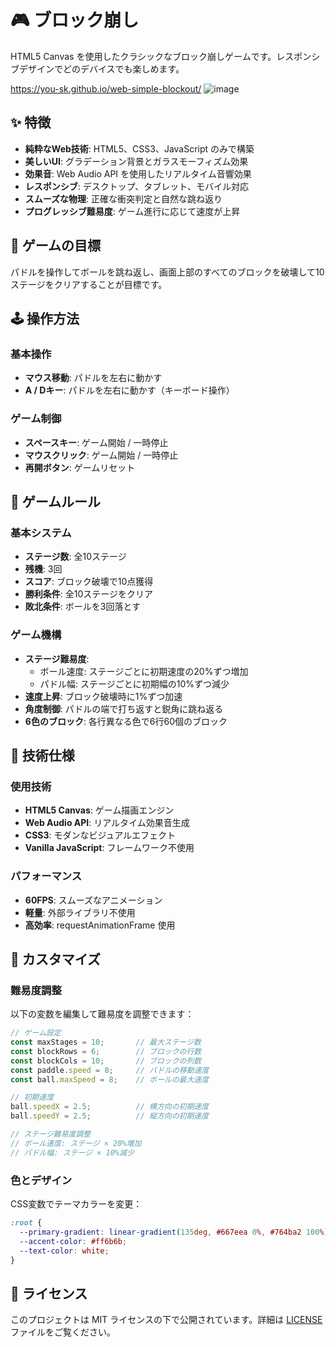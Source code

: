 # 🎮 ブロック崩し

HTML5 Canvas を使用したクラシックなブロック崩しゲームです。レスポンシブデザインでどのデバイスでも楽しめます。

https://you-sk.github.io/web-simple-blockout/
![image](https://github.com/user-attachments/assets/35340a19-b749-409e-8c88-ce811575f51c)

## ✨ 特徴

- **純粋なWeb技術**: HTML5、CSS3、JavaScript のみで構築
- **美しいUI**: グラデーション背景とガラスモーフィズム効果
- **効果音**: Web Audio API を使用したリアルタイム音響効果
- **レスポンシブ**: デスクトップ、タブレット、モバイル対応
- **スムーズな物理**: 正確な衝突判定と自然な跳ね返り
- **プログレッシブ難易度**: ゲーム進行に応じて速度が上昇

## 🎯 ゲームの目標

パドルを操作してボールを跳ね返し、画面上部のすべてのブロックを破壊して10ステージをクリアすることが目標です。

## 🕹️ 操作方法

### 基本操作
- **マウス移動**: パドルを左右に動かす
- **A / Dキー**: パドルを左右に動かす（キーボード操作）

### ゲーム制御
- **スペースキー**: ゲーム開始 / 一時停止
- **マウスクリック**: ゲーム開始 / 一時停止
- **再開ボタン**: ゲームリセット

## 🎲 ゲームルール

### 基本システム
- **ステージ数**: 全10ステージ
- **残機**: 3回
- **スコア**: ブロック破壊で10点獲得
- **勝利条件**: 全10ステージをクリア
- **敗北条件**: ボールを3回落とす

### ゲーム機構
- **ステージ難易度**: 
  - ボール速度: ステージごとに初期速度の20%ずつ増加
  - パドル幅: ステージごとに初期幅の10%ずつ減少
- **速度上昇**: ブロック破壊時に1%ずつ加速
- **角度制御**: パドルの端で打ち返すと鋭角に跳ね返る
- **6色のブロック**: 各行異なる色で6行60個のブロック

## 🔧 技術仕様

### 使用技術
- **HTML5 Canvas**: ゲーム描画エンジン
- **Web Audio API**: リアルタイム効果音生成
- **CSS3**: モダンなビジュアルエフェクト
- **Vanilla JavaScript**: フレームワーク不使用

### パフォーマンス
- **60FPS**: スムーズなアニメーション
- **軽量**: 外部ライブラリ不使用
- **高効率**: requestAnimationFrame 使用

## 🎨 カスタマイズ

### 難易度調整
以下の変数を編集して難易度を調整できます：

```javascript
// ゲーム設定
const maxStages = 10;       // 最大ステージ数
const blockRows = 6;        // ブロックの行数
const blockCols = 10;       // ブロックの列数
const paddle.speed = 8;     // パドルの移動速度
const ball.maxSpeed = 8;    // ボールの最大速度

// 初期速度
ball.speedX = 2.5;          // 横方向の初期速度
ball.speedY = 2.5;          // 縦方向の初期速度

// ステージ難易度調整
// ボール速度: ステージ × 20%増加
// パドル幅: ステージ × 10%減少
```

### 色とデザイン
CSS変数でテーマカラーを変更：

```css
:root {
  --primary-gradient: linear-gradient(135deg, #667eea 0%, #764ba2 100%);
  --accent-color: #ff6b6b;
  --text-color: white;
}
```

## 📜 ライセンス

このプロジェクトは MIT ライセンスの下で公開されています。詳細は [LICENSE](LICENSE) ファイルをご覧ください。
